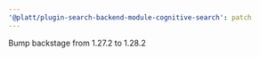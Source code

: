 ```yaml
---
'@platt/plugin-search-backend-module-cognitive-search': patch
---
```


Bump backstage from 1.27.2 to 1.28.2
